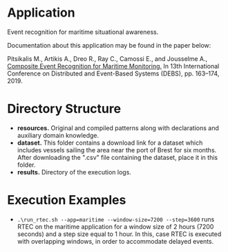 # Application

Event recognition for maritime situational awareness.

Documentation about this application may be found in the paper below:

Pitsikalis M., Artikis A., Dreo R., Ray C., Camossi E., and Jousselme A., [Composite Event Recognition for Maritime Monitoring.](http://cer.iit.demokritos.gr/publications/papers/2019/pitsikalis-CERMM.pdf)
In 13th International Conference on Distributed and Event-Based Systems (DEBS), pp. 163–174, 2019.

# Directory Structure
- **resources.** Original and compiled patterns along with declarations and auxiliary domain knowledge.
- **dataset.** This folder contains a download link for a dataset which includes vessels sailing the area near the port of Brest for six months. After downloading the ".csv" file containing the dataset, place it in this folder. 
- **results.** Directory of the execution logs.


# Execution Examples
- ```.\run_rtec.sh --app=maritime --window-size=7200 --step=3600``` runs RTEC on the maritime application for a window size of 2 hours (7200 seconds) and a step size equal to 1 hour. In this, case RTEC is executed with overlapping windows, in order to accommodate delayed events.
